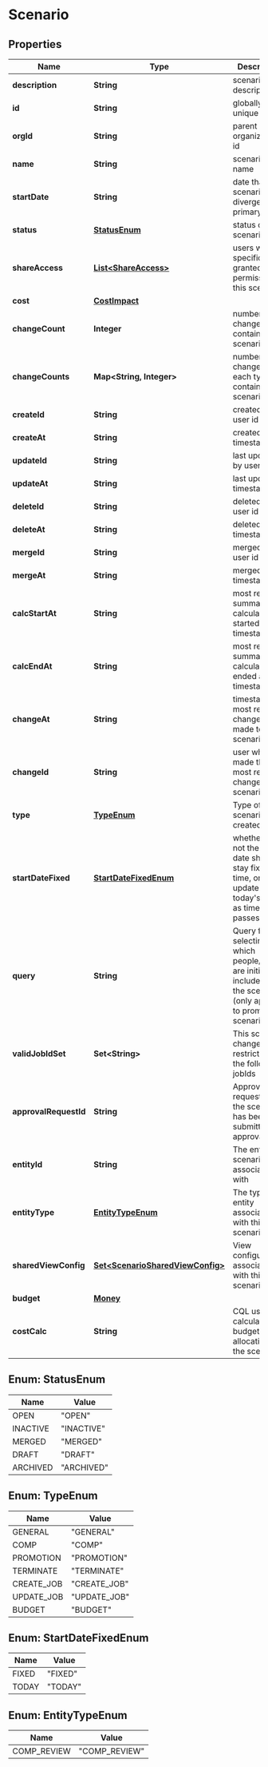 

# Scenario


## Properties

| Name | Type | Description | Notes |
|------------ | ------------- | ------------- | -------------|
|**description** | **String** | scenario description |  [optional] |
|**id** | **String** | globally unique id |  |
|**orgId** | **String** | parent organization id |  |
|**name** | **String** | scenario name |  |
|**startDate** | **String** | date that this scenario diverges from primary |  |
|**status** | [**StatusEnum**](#StatusEnum) | status of scenario |  |
|**shareAccess** | [**List&lt;ShareAccess&gt;**](ShareAccess.md) | users who are specifically granted permission to this scenario |  |
|**cost** | [**CostImpact**](CostImpact.md) |  |  [optional] |
|**changeCount** | **Integer** | number of changes contained in scenario |  [optional] |
|**changeCounts** | **Map&lt;String, Integer&gt;** | number of changes of each type contained in scenario |  [optional] |
|**createId** | **String** | created by user id |  |
|**createAt** | **String** | created timestamp |  |
|**updateId** | **String** | last updated by user id |  |
|**updateAt** | **String** | last updated timestamp |  |
|**deleteId** | **String** | deleted by user id |  [optional] |
|**deleteAt** | **String** | deleted timestamp |  [optional] |
|**mergeId** | **String** | merged by user id |  [optional] |
|**mergeAt** | **String** | merged timestamp |  [optional] |
|**calcStartAt** | **String** | most recent summary calculation started at timestamp |  [optional] |
|**calcEndAt** | **String** | most recent summary calculation ended at timestamp |  [optional] |
|**changeAt** | **String** | timestamp of most recent changes made to scenario |  [optional] |
|**changeId** | **String** | user who made the most recent change to scenario |  [optional] |
|**type** | [**TypeEnum**](#TypeEnum) | Type of scenario to be created |  [optional] |
|**startDateFixed** | [**StartDateFixedEnum**](#StartDateFixedEnum) | whether or not the start date should stay fixed in time, or update to today&#39;s date as time passes |  [optional] |
|**query** | **String** | Query for selecting which people/jobs are initially included in the scenario (only applies to promotion scenarios) |  [optional] |
|**validJobIdSet** | **Set&lt;String&gt;** | This scenario changes are restricted to the following jobIds |  [optional] |
|**approvalRequestId** | **String** | Approval request id, if the scenario has been submitted for approval |  [optional] |
|**entityId** | **String** | The entity this scenario is associated with |  [optional] |
|**entityType** | [**EntityTypeEnum**](#EntityTypeEnum) | The type of entity associated with this scenario |  [optional] |
|**sharedViewConfig** | [**Set&lt;ScenarioSharedViewConfig&gt;**](ScenarioSharedViewConfig.md) | View configurations associated with this scenario |  [optional] |
|**budget** | [**Money**](Money.md) |  |  [optional] |
|**costCalc** | **String** | CQL used to calculate the budget allocation in the scenario |  [optional] |



## Enum: StatusEnum

| Name | Value |
|---- | -----|
| OPEN | &quot;OPEN&quot; |
| INACTIVE | &quot;INACTIVE&quot; |
| MERGED | &quot;MERGED&quot; |
| DRAFT | &quot;DRAFT&quot; |
| ARCHIVED | &quot;ARCHIVED&quot; |



## Enum: TypeEnum

| Name | Value |
|---- | -----|
| GENERAL | &quot;GENERAL&quot; |
| COMP | &quot;COMP&quot; |
| PROMOTION | &quot;PROMOTION&quot; |
| TERMINATE | &quot;TERMINATE&quot; |
| CREATE_JOB | &quot;CREATE_JOB&quot; |
| UPDATE_JOB | &quot;UPDATE_JOB&quot; |
| BUDGET | &quot;BUDGET&quot; |



## Enum: StartDateFixedEnum

| Name | Value |
|---- | -----|
| FIXED | &quot;FIXED&quot; |
| TODAY | &quot;TODAY&quot; |



## Enum: EntityTypeEnum

| Name | Value |
|---- | -----|
| COMP_REVIEW | &quot;COMP_REVIEW&quot; |



